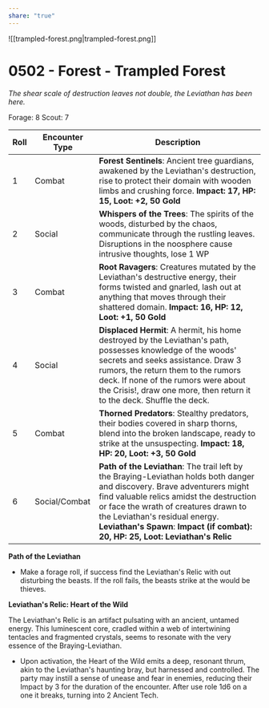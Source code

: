 ```yaml
---
share: "true"
---
```

![[trampled-forest.png|trampled-forest.png]]
# 0502 - Forest - Trampled Forest

*The shear scale of destruction leaves not double, the Leviathan has been here.*

Forage: 8
Scout: 7

| Roll | Encounter Type | Description |
| ---- | -------------- | ----------- |
| 1    | Combat | **Forest Sentinels**: Ancient tree guardians, awakened by the Leviathan's destruction, rise to protect their domain with wooden limbs and crushing force. **Impact: 17, HP: 15, Loot: +2, 50  Gold** |
| 2    | Social | **Whispers of the Trees**: The spirits of the woods, disturbed by the chaos, communicate through the rustling leaves. Disruptions in the noosphere cause intrusive thoughts, lose 1 WP |
| 3    | Combat | **Root Ravagers**: Creatures mutated by the Leviathan's destructive energy, their forms twisted and gnarled, lash out at anything that moves through their shattered domain. **Impact: 16, HP: 12, Loot: +1, 50 Gold** |
| 4    | Social | **Displaced Hermit**: A hermit, his home destroyed by the Leviathan's path, possesses knowledge of the woods' secrets and seeks assistance. Draw 3 rumors, the return them to the rumors deck. If none of the rumors were about the Crisis!, draw one more, then return it to the deck. Shuffle the deck. |
| 5    | Combat | **Thorned Predators**: Stealthy predators, their bodies covered in sharp thorns, blend into the broken landscape, ready to strike at the unsuspecting. **Impact: 18, HP: 20, Loot: +3, 50 Gold** |
| 6    | Social/Combat | **Path of the Leviathan**: The trail left by the Braying-Leviathan holds both danger and discovery. Brave adventurers might find valuable relics amidst the destruction or face the wrath of creatures drawn to the Leviathan's residual energy. **Leviathan's Spawn**: **Impact (if combat): 20, HP: 25, Loot: Leviathan's Relic** |

**Path of the Leviathan**
- Make a forage roll, if success find the Leviathan's Relic with out disturbing the beasts. If the roll fails, the beasts strike at the would be thieves.

**Leviathan's Relic: Heart of the Wild**

The Leviathan's Relic is an artifact pulsating with an ancient, untamed energy. This luminescent core, cradled within a web of intertwining tentacles and fragmented crystals, seems to resonate with the very essence of the Braying-Leviathan.

- Upon activation, the Heart of the Wild emits a deep, resonant thrum, akin to the Leviathan's haunting bray, but harnessed and controlled. The party may instill a sense of unease and fear in enemies, reducing their Impact by 3 for the duration of the encounter. After use role 1d6 on a one it breaks, turning into 2 Ancient Tech.
